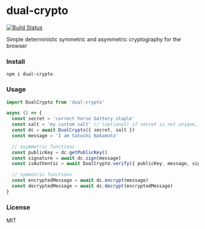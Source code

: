 # dual-crypto

[![Build Status](https://travis-ci.org/hotwallet/dual-crypto.svg?branch=master)](https://travis-ci.org/hotwallet/dual-crypto)

Simple deterministic symmetric and asymmetric cryptography for the browser

### Install

```
npm i dual-crypto
```

### Usage

```js
import DualCrypto from 'dual-crypto'

async () => {
  const secret = 'correct horse battery staple'
  const salt = 'my custom salt' // (optional) if secret is not unique, use a custom salt
  const dc = await DualCrypto({ secret, salt })
  const message = 'I am Satoshi Nakamoto'

  // asymmetric functions
  const publicKey = dc.getPublicKey()
  const signature = await dc.sign(message)
  const isAuthentic = await DualCrypto.verify({ publicKey, message, signature })

  // symmetric functions
  const encryptedMessage = await dc.encrypt(message)
  const decryptedMessage = await dc.decrypt(encryptedMessage)
}
```

### License

MIT
